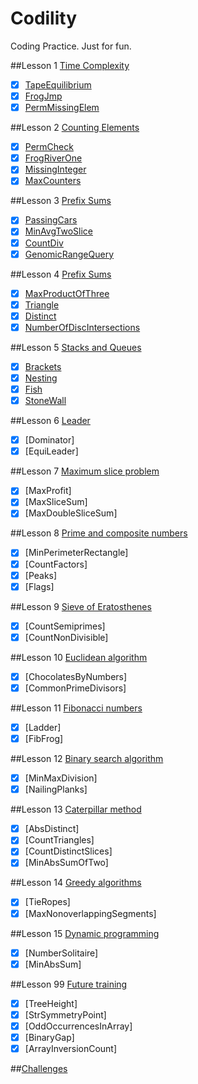Codility
========

Coding Practice. Just for fun.

##Lesson 1 [Time Complexity](https://codility.com/programmers/lessons/1)
- [x] [TapeEquilibrium](https://github.com/ZRonchy/Codility/blob/master/Lesson1/TapeEquilibrium.java)
- [x] [FrogJmp](https://github.com/ZRonchy/Codility/blob/master/Lesson1/FrogJmp.java)
- [x] [PermMissingElem](https://github.com/ZRonchy/Codility/blob/master/Lesson1/Perm-Missing-Elem.java)

##Lesson 2 [Counting Elements](https://codility.com/programmers/lessons/2)
- [x] [PermCheck](https://github.com/ZRonchy/Codility/blob/master/Lesson2/PermCheck.java)
- [x] [FrogRiverOne](https://github.com/ZRonchy/Codility/blob/master/Lesson2/FrogRiverOne.java)
- [x] [MissingInteger](https://github.com/ZRonchy/Codility/blob/master/Lesson2/MissingInteger.java)
- [x] [MaxCounters](https://github.com/ZRonchy/Codility/blob/master/Lesson2/MaxCounters.java)

##Lesson 3 [Prefix Sums](https://codility.com/programmers/lessons/3)
- [x] [PassingCars](https://github.com/ZRonchy/Codility/blob/master/Lesson3/PassingCars.java)
- [x] [MinAvgTwoSlice](https://github.com/ZRonchy/Codility/blob/master/Lesson3/MinAvgTwoSlice.java)
- [x] [CountDiv](https://github.com/ZRonchy/Codility/blob/master/Lesson3/CountDiv.java)
- [x] [GenomicRangeQuery](https://github.com/ZRonchy/Codility/blob/master/Lesson3/GenomicRangeQuery.java)

##Lesson 4 [Prefix Sums](https://codility.com/programmers/lessons/4)
- [x] [MaxProductOfThree](https://github.com/ZRonchy/Codility/blob/master/Lesson4/MaxProductOfThree.java)
- [x] [Triangle](https://github.com/ZRonchy/Codility/blob/master/Lesson4/Triangle.java)
- [x] [Distinct](https://github.com/ZRonchy/Codility/blob/master/Lesson4/Distinct.java)
- [x] [NumberOfDiscIntersections](https://github.com/ZRonchy/Codility/blob/master/Lesson4/NumberOfDiscIntersections.java)

##Lesson 5 [Stacks and Queues](https://codility.com/programmers/lessons/5)
- [x] [Brackets](https://github.com/ZRonchy/Codility/blob/master/Lesson5/Brackets.java)
- [x] [Nesting](https://github.com/ZRonchy/Codility/blob/master/Lesson5/Nesting.java)
- [x] [Fish](https://github.com/ZRonchy/Codility/blob/master/Lesson5/Fish.java)
- [x] [StoneWall](https://github.com/ZRonchy/Codility/blob/master/Lesson5/StoneWall.java)

##Lesson 6 [Leader](https://codility.com/programmers/lessons/6)
- [x] [Dominator]
- [x] [EquiLeader]

##Lesson 7 [Maximum slice problem](https://codility.com/programmers/lessons/7)
- [x] [MaxProfit]
- [x] [MaxSliceSum]
- [x] [MaxDoubleSliceSum]

##Lesson 8 [Prime and composite numbers](https://codility.com/programmers/lessons/8)
- [x] [MinPerimeterRectangle]
- [x] [CountFactors]
- [x] [Peaks]
- [x] [Flags]

##Lesson 9 [Sieve of Eratosthenes](https://codility.com/programmers/lessons/9)
- [x] [CountSemiprimes]
- [x] [CountNonDivisible]

##Lesson 10 [Euclidean algorithm](https://codility.com/programmers/lessons/10)
- [x] [ChocolatesByNumbers]
- [x] [CommonPrimeDivisors]

##Lesson 11 [Fibonacci numbers](https://codility.com/programmers/lessons/11)
- [x] [Ladder]
- [x] [FibFrog]

##Lesson 12 [Binary search algorithm](https://codility.com/programmers/lessons/12)
- [x] [MinMaxDivision]
- [x] [NailingPlanks]

##Lesson 13 [Caterpillar method](https://codility.com/programmers/lessons/13)
- [x] [AbsDistinct]
- [x] [CountTriangles]
- [x] [CountDistinctSlices]
- [x] [MinAbsSumOfTwo]

##Lesson 14 [Greedy algorithms](https://codility.com/programmers/lessons/15)
- [x] [TieRopes]
- [x] [MaxNonoverlappingSegments]

##Lesson 15 [Dynamic programming](https://codility.com/programmers/lessons/16)
- [x] [NumberSolitaire]
- [x] [MinAbsSum]

##Lesson 99 [Future training](https://codility.com/programmers/lessons/14)
- [x] [TreeHeight]
- [x] [StrSymmetryPoint]
- [x] [OddOccurrencesInArray]
- [x] [BinaryGap]
- [x] [ArrayInversionCount]

##[Challenges](https://codility.com/programmers/challenges/)